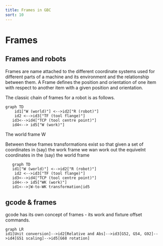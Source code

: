 ```yaml
---
title: Frames in GBC
sort: 10
---
```


# Frames

## Frames and robots

Frames are name attached to the different coordinate systems used for different parts of a machine and its environment and the relationship between them. A Frame defines the position and orientation of one item with respect to another item with a given position and orientation.

The classic chain of frames for a robot is as follows.

```xxmermaid
graph TD
    id1["W (world)"] <-->id2["R (robot)"]
    id2 <-->id3["TF (tool flange)"]
   id3<-->id4["TCP (tool centre point)"]
   id4<--> id5["W (work)"]
```

The world frame W

  Between these frames transformations exist so that given a set of coordinates in (say) the work frame we wan work out the equivelnt coordinates in the (say) the world frame

```mermaidxx
   graph TD
   id1["W (world)"] <-->id2["R (robot)"]
    id2 <-->id3["TF (tool flange)"]
   id3<-->id4["TCP (tool centre point)"]
   id4<--> id5["WK (work)"]
   id1<-->|W-to-WK transformation|id5
```



## gcode & frames

gcode has its own concept of frames - its work and fixture offset commands.

```mermaid
graph LR
id1[Unit conversion]-->id2[Relative and Abs]-->id3[G52, G54, G92]-->id4[G51 scaling]-->id5[G68 rotation]

```

